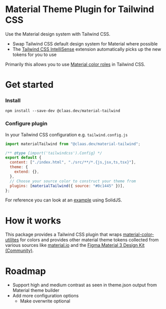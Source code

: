 # Material Theme Plugin for Tailwind CSS

Use the Material design system with Tailwind CSS.

- Swap Tailwind CSS default design system for Material where possible
- The [Tailwind CSS IntelliSense](https://marketplace.visualstudio.com/items?itemName=bradlc.vscode-tailwindcss) extension automatically picks up the new tokens for you to use

Primarily this allows you to use [Material color roles](https://m3.material.io/styles/color/roles) in Tailwind CSS.

# Get started

### Install

```
npm install --save-dev @claas.dev/material-tailwind
```

### Configure plugin

In your Tailwind CSS configuration e.g. `tailwind.config.js`

```js
import materialTailwind from "@claas.dev/material-tailwind";

/** @type {import('tailwindcss').Config} */
export default {
  content: ["./index.html", "./src/**/*.{js,jsx,ts,tsx}"],
  theme: {
    extend: {},
  },
  // Choose your source color to construct your theme from
  plugins: [materialTailwind({ source: "#0c1445" })],
};
```

For reference you can look at an [example](https://github.com/SantaClaas/material-tailwind/tree/main/example) using SolidJS.

# How it works

This package provides a Tailwind CSS plugin that wraps [material-color-utilites](https://www.npmjs.com/package/@material/material-color-utilities) for colors and provides other material theme tokens collected from various sources like [material.io](https://material.io) and the [Figma Material 3 Design Kit (Community)](https://www.figma.com/community/file/1035203688168086460).

# Roadmap

- Support high and medium contrast as seen in theme.json output from Material theme builder
- Add more configuration options
  - Make overwrite optional
